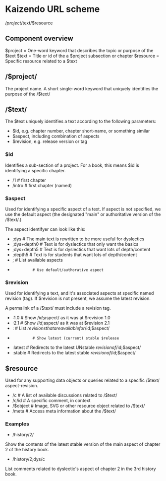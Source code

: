# Kaizendo URL scheme

/$project/$text/$resource


## Component overview

$project  = One-word keyword that describes the topic or purpose of the $text
$text     = Title or id of the a $project subsection or chapter
$resource = Specific resource related to a $text


## /$project/

The project name. A short single-word keyword that uniquely identifies the purpose of the /$text/ 


## /$text/

The $text uniquely identifies a text according to the following parameters:

* $id, e.g. chapter number, chapter short-name, or something similar
* $aspect, including combination of aspects
* $revision, e.g. release version or tag

### $id

Identifies a sub-section of a project. For a book, this means $id is identifying a specific chapter.

* /1          # first chapter
* /intro      # first chapter (named) 

### $aspect

Used for identifying a specific aspect of a text. If aspect is not specified, we use the default aspect (the designated "main" or authoritative version of the /$text/.)

The aspect identifyer can look like this:

* ;dys         # The main text is rewritten to be more useful for dyslectics
* ;dys+depth0  # Text is for dyslectics that only want the basics
* ;dys+depth5  # Text is for dyslectics that want lots of depth/content
* ;depth5      # Text is for students that want lots of depth/content
* ;            # List available aspects
*              # Use default/authorative aspect

### $revision

Used for identifying a text, and it's associated aspects at specific named revision (tag). If $revision is not present, we assume the latest revision.

A permalink of a /$text/ must include a revision tag.

* :1.0         # Show /$id;$aspect/ as it was at $revision 1.0
* :2.1         # Show /$id;$aspect/ as it was at $revision 2.1
* :            # List $revisions that are available for /$id;$aspect/
*              # Show latest (current) stable $release
* :latest      # Redirects to the latest UNstable $revision of /$id;$aspect/
* :stable      # Redirects to the latest stable $revision of /$id;$aspect/ 


## $resource

Used for any supporting data objects or queries related to a specific /$text/ aspect-revision.

* /c           # A list of available discussions related to /$text/
* /c/id        # A specific comment, in context
* /$object     # Image, SVG or other resource object related to /$text/
* /meta        # Access meta information about the /$text/


### Examples

* /history/2/

Show the contents of the latest stable version of the main aspect of chapter 2 of the history book.

* /history/2;dys/c  

List comments related to dyslectic's aspect of chapter 2 in the 3rd history book.


